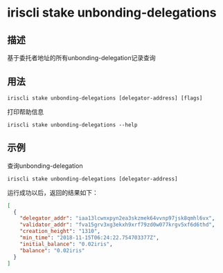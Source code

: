 # iriscli stake unbonding-delegations

## 描述

基于委托者地址的所有unbonding-delegation记录查询

## 用法

```
iriscli stake unbonding-delegations [delegator-address] [flags]
```
打印帮助信息
```
iriscli stake unbonding-delegations --help
```

## 示例

查询unbonding-delegation
```
iriscli stake unbonding-delegations [delegator-address]
```

运行成功以后，返回的结果如下：

```json
[
  {
    "delegator_addr": "iaa13lcwnxpyn2ea3skzmek64vvnp97jsk8qmhl6vx",
    "validator_addr": "fva15grv3xg3ekxh9xrf79zd0w077krgv5xf6d6thd",
    "creation_height": "1310",
    "min_time": "2018-11-15T06:24:22.754703377Z",
    "initial_balance": "0.02iris",
    "balance": "0.02iris"
  }
]
```
